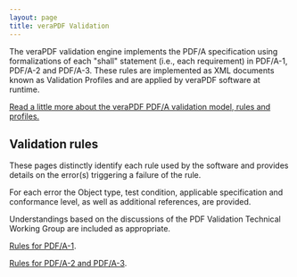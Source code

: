 ```yaml
---
layout: page
title: veraPDF Validation
---
```


The veraPDF validation engine implements the PDF/A specification using formalizations of each "shall" statement (i.e., each requirement) in PDF/A-1, PDF/A-2 and PDF/A-3. These rules are implemented as XML documents known as Validation Profiles and are applied by veraPDF software at runtime.

[Read a little more about the veraPDF PDF/A validation model, rules and profiles.](./rules)

Validation rules
----------------
These pages distinctly identify each rule used by the software and provides details on the error(s) triggering a failure of the rule.

For each error the Object type, test condition, applicable specification and conformance level, as well as additional references, are provided.

Understandings based on the discussions of the PDF Validation Technical Working Group are included as appropriate.

[Rules for PDF/A-1](./pdfa-part1).

[Rules for PDF/A-2 and PDF/A-3](./pdfa-parts-2-and-3).
